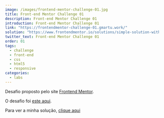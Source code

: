 ```yaml
---
image: /images/frontend-mentor-challenge-01.jpg
title: Front-end Mentor Challenge 01
description: Front-end Mentor Challenge 01
introduction: Front-end Mentor Challenge 01
link: "https://frontendmentor-challenge-01.gmartu.work/"
solution: "https://www.frontendmentor.io/solutions/simple-solution-with-html-5-new-tags-and-css3-QfotRpoCi"
twitter_text: Front-end Mentor Challenge 01
order: 01
tags:
  - challenge
  - front-end
  - css
  - html5
  - responsive
categories:
  - labs
---
```


Desafio proposto pelo site [Frontend Mentor](https://www.frontendmentor.io).

O desafio foi [este aqui](https://www.frontendmentor.io/challenges/single-price-grid-component-5ce41129d0ff452fec5abbbc).

Para ver a minha solução, [clique aqui](https://frontendmentor-challenge-01.gmartu.work/)
